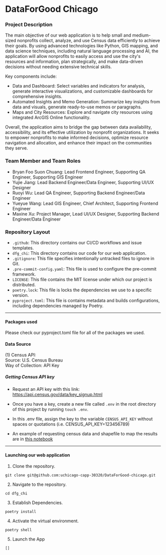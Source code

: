 # DataForGood Chicago

### **Project Description**
The main objective of our web application is to help small and medium-sized nonprofits collect, analyze, and use Census data efficiently to achieve their goals. By using advanced technologies like Python, GIS mapping, and data science techniques, including natural language processing and AI, the application will allow nonprofits to easily access and use the city's resources and information, plan strategically, and make data-driven decisions without needing extensive technical skills.

Key components include:
- Data and Dashboard: Select variables and indicators for analysis, generate interactive visualizations, and customizable dashboards for comprehensive insights.
- Automated Insights and Memo Generation: Summarize key insights from data and visuals, generate ready-to-use memos or paragraphs.
- Maps and City Resources: Explore and navigate city resources using integrated ArcGIS Online functionality.

Overall, the application aims to bridge the gap between data availability, accessibility, and its effective utilization by nonprofit organizations. It seeks to empower nonprofits to make informed decisions, optimize resource navigation and allocation, and enhance their impact on the communities they serve.

### **Team Member and Team Roles**
- Bryan Foo Suon Chuang: Lead Frontend Engineer, Supporting QA Engineer, Supporting GIS Engineer
- Yujie Jiang: Lead Backend Engineer/Data Engineer, Supporting UI/UX Designer
- Ruoyi Wu: Lead QA Engineer, Supporting Backend Engineer/Data Engineer
- Yueyue Wang: Lead GIS Engineer, Chief Architect, Supporting Frontend Engineer
- Maxine Xu: Project Manager, Lead UI/UX Designer, Supporting Backend Engineer/Data Engineer

### **Repository Layout**
- `.github`: This directory contains our CI/CD workflows and issue templates.
- `dfg_chi`: This directory contains our code for our web application. 
- `.gitignore`: This file specifies intentionally untracked files to ignore in Git.
- `.pre-commit-config.yaml`: This file is used to configure the pre-commit framework.
- `LICENSE`: This file contains the MIT license under which our project is distributed.
- `poetry.lock`: This file is locks the dependencies we use to a specific version.
- `pyproject.toml`: This file is contains metadata and builds configurations, including dependencies managed by Poetry.
__________________

#### **Packages used**
Please check our pyproject.toml file for all of the packages we used.

#### **Data Source**

(1) Census API:\
Source: U.S. Census Bureau\
Way of Collection: API Key

##### Getting Census API key
- Request an API key with this link: https://api.census.gov/data/key_signup.html
- Once you have a key, create a new file called `.env` in the root directory of this project by running `touch .env`.
- In this .env file, assign the key to the variable `CENSUS_API_KEY` without spaces or quotations (i.e. CENSUS_API_KEY=123456789)

- An example of requesting census data and shapefile to map the results are in [this notebook](census_test.ipynb)
__________________

#### **Launching our web application**

1. Clone the repository.
```
git clone git@github.com:uchicago-capp-30320/DataForGood-chicago.git
```
2. Navigate to the repository.
```
cd dfg_chi
```
3. Establish Dependencies.
```
poetry install
```
4. Activate the virtual environment.
```
poetry shell
```
5. Launch the App
```
[]
